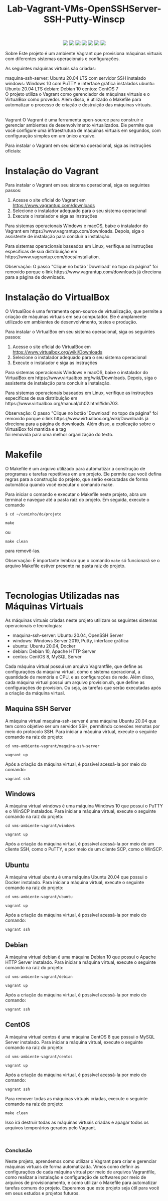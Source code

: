 <h1 align="center">Lab-Vagrant-VMs-OpenSSHServer-SSH-Putty-Winscp</h1>
<br>
<p align="center">
  <img src="https://img.shields.io/badge/OS-Windows-informational?style=flat&logo=windows&logoColor=white&color=0078D6">
  <img src="https://img.shields.io/badge/OS-Ubuntu-informational?style=flat&logo=ubuntu&logoColor=white&color=E95420">
  <img src="https://img.shields.io/badge/OS-Debian-informational?style=flat&logo=debian&logoColor=white&color=A81D33">
  <img src="https://img.shields.io/badge/OS-CentOS-informational?style=flat&logo=centos&logoColor=white&color=262577">
  <img src="https://img.shields.io/badge/Tecnologia-Vagrant-informational?style=flat&logo=vagrant&logoColor=white&color=1868F2">
  <img src="https://img.shields.io/badge/Tecnologia-VirtualBox-informational?style=flat&logo=virtualbox&logoColor=white&color=183A61">
  <img src="https://img.shields.io/badge/Tecnologia-Makefile-informational?style=flat&logo=gnu-make&logoColor=white&color=FFA900">
</p>

Sobre
Este projeto é um ambiente Vagrant que provisiona máquinas virtuais com diferentes sistemas operacionais e configurações.

As seguintes máquinas virtuais são criadas:

maquina-ssh-server: Ubuntu 20.04 LTS com servidor SSH instalado
windows: Windows 10 com PuTTY e interface gráfica instalados
ubuntu: Ubuntu 20.04 LTS
debian: Debian 10
centos: CentOS 7
<br>
O projeto utiliza o Vagrant como gerenciador de máquinas virtuais e o VirtualBox como provedor. Além disso, é utilizado o Makefile para automatizar o processo de criação e destruição das máquinas virtuais.

<br>
Vagrant
O Vagrant é uma ferramenta open-source para construir e gerenciar ambientes de desenvolvimento virtualizados. Ele permite que você configure uma infraestrutura de máquinas virtuais em segundos, com configuração simples em um único arquivo.

Para instalar o Vagrant em seu sistema operacional, siga as instruções oficiais:
<br>


<h1>Instalação do Vagrant</h1>
<p>Para instalar o Vagrant em seu sistema operacional, siga os seguintes passos:</p>
<ol>
	<li>Acesse o site oficial do Vagrant em <a href="https://www.vagrantup.com/downloads">https://www.vagrantup.com/downloads</a></li>
	<li>Selecione o instalador adequado para o seu sistema operacional</li>
	<li>Execute o instalador e siga as instruções</li>
</ol>
<p>Para sistemas operacionais Windows e macOS, baixe o instalador do Vagrant em https://www.vagrantup.com/downloads. Depois, siga o assistente de instalação para concluir a instalação.</p>
<p>Para sistemas operacionais baseados em Linux, verifique as instruções específicas de sua distribuição em https://www.vagrantup.com/docs/installation.</p>
Observação: O passo "Clique no botão 'Download' no topo da página" foi removido porque o link https://www.vagrantup.com/downloads já direciona para a página de downloads.


<h1>Instalação do VirtualBox</h1>

<p>O VirtualBox é uma ferramenta open-source de virtualização, que permite a criação de máquinas virtuais em seu computador. Ele é amplamente utilizado em ambientes de desenvolvimento, testes e produção.</p>

<p>Para instalar o VirtualBox em seu sistema operacional, siga os seguintes passos:</p>

<ol>
	<li>Acesse o site oficial do VirtualBox em <a href="https://www.virtualbox.org/wiki/Downloads">https://www.virtualbox.org/wiki/Downloads</a></li>
	<li>Selecione o instalador adequado para o seu sistema operacional</li>
	<li>Execute o instalador e siga as instruções</li>
</ol>
<p>Para sistemas operacionais Windows e macOS, baixe o instalador do VirtualBox em https://www.virtualbox.org/wiki/Downloads. Depois, siga o assistente de instalação para concluir a instalação.</p>
<p>Para sistemas operacionais baseados em Linux, verifique as instruções específicas de sua distribuição em https://www.virtualbox.org/manual/ch02.html#idm703.</p>
Observação: O passo "Clique no botão 'Download' no topo da página" foi removido porque o link https://www.virtualbox.org/wiki/Downloads já direciona para a página de downloads. Além disso, a explicação sobre o VirtualBox foi mantida e a tag <br> foi removida para uma melhor organização do texto.
<br>


<h1>Makefile</h1>

<p>O Makefile é um arquivo utilizado para automatizar a construção de programas e tarefas repetitivas em um projeto. Ele permite que você defina regras para a construção do projeto, que serão executadas de forma automática quando você executar o comando make.</p>
<p>Para iniciar o comando e executar o Makefile neste projeto, abra um terminal e navegue até a pasta raiz do projeto. Em seguida, execute o comando 
	
<pre><code>$ cd ~/caminho/do/projeto</pre></code>
	
<pre><code>make</pre></code> ou <pre><code>make clean</pre></code> para removê-las.</p>

<p>Observação: É importante lembrar que o comando <code>make</code> só funcionará se o arquivo Makefile estiver presente na pasta raiz do projeto.</p>

<br>

<h1>Tecnologias Utilizadas nas Máquinas Virtuais</h1>

<p>As máquinas virtuais criadas neste projeto utilizam os seguintes sistemas operacionais e tecnologias:</p>

<ul>
  <li>maquina-ssh-server: Ubuntu 20.04, OpenSSH Server</li>
  <li>windows: Windows Server 2019, Putty, interface gráfica</li>
  <li>ubuntu: Ubuntu 20.04, Docker</li>
  <li>debian: Debian 10, Apache HTTP Server</li>
  <li>centos: CentOS 8, MySQL Server</li>
</ul>

<p>Cada máquina virtual possui um arquivo Vagrantfile, que define as configurações da máquina virtual, como o sistema operacional, a quantidade de memória e CPU, e as configurações de rede. Além disso, cada máquina virtual possui um arquivo provision.sh, que define as configurações de provision. Ou seja, as tarefas que serão executadas após a criação da máquina virtual.</p>

<h2>Maquina SSH Server</h2>

<p>A máquina virtual maquina-ssh-server é uma máquina Ubuntu 20.04 que tem como objetivo ser um servidor SSH, permitindo conexões remotas por meio do protocolo SSH. Para iniciar a máquina virtual, execute o seguinte comando na raiz do projeto:</p>

<pre><code>cd vms-ambiente-vagrant/maquina-ssh-server</pre></code>

<pre><code>vagrant up</pre></code>

<p>Após a criação da máquina virtual, é possível acessá-la por meio do comando:</p>

<pre><code>vagrant ssh</pre></code>

<h2>Windows</h2>

<p>A máquina virtual windows é uma máquina Windows 10 que possui o PuTTY e o WinSCP instalados. Para iniciar a máquina virtual, execute o seguinte comando na raiz do projeto:</p>

<pre><code>cd vms-ambiente-vagrant/windows</pre></code>

<pre><code>vagrant up</pre></code>

<p>Após a criação da máquina virtual, é possível acessá-la por meio de um cliente SSH, como o PuTTY, e por meio de um cliente SCP, como o WinSCP.</p>

<h2>Ubuntu</h2>

<p>A máquina virtual ubuntu é uma máquina Ubuntu 20.04 que possui o Docker instalado. Para iniciar a máquina virtual, execute o seguinte comando na raiz do projeto:</p>

<pre><code>cd vms-ambiente-vagrant/ubuntu</pre></code>
<pre><code>vagrant up</pre></code>

<p>Após a criação da máquina virtual, é possível acessá-la por meio do comando:</p>
<pre><code>vagrant ssh</pre></code>

<h2>Debian</h2>
<p>A máquina virtual debian é uma máquina Debian 10 que possui o Apache HTTP Server instalado. Para iniciar a máquina virtual, execute o seguinte comando na raiz do projeto:</p>
<pre><code>cd vms-ambiente-vagrant/debian</pre></code>
<pre><code>vagrant up</pre></code>

<p>Após a criação da máquina virtual, é possível acessá-la por meio do comando:</p>
<pre><code>vagrant ssh</pre></code>

<h2>CentOS</h2>
<p>A máquina virtual centos é uma máquina CentOS 8 que possui o MySQL Server instalado. Para iniciar a máquina virtual, execute o seguinte comando na raiz do projeto:</p>
<pre><code>cd vms-ambiente-vagrant/centos</pre></code>
<pre><code>vagrant up</pre></code>

<p>Após a criação da máquina virtual, é possível acessá-la por meio do comando:</p>
<pre><code>vagrant ssh</pre></code>
<p>Para remover todas as máquinas virtuais criadas, execute o seguinte comando na raiz do projeto:</p>
<pre><code>make clean</code></pre>
<p>Isso irá destruir todas as máquinas virtuais criadas e apagar todos os arquivos temporários gerados pelo Vagrant.</p>

<br>

<h3>Conclusão</h3>
<p>Neste projeto, aprendemos como utilizar o Vagrant para criar e gerenciar máquinas virtuais de forma automatizada. Vimos como definir as configurações de cada máquina virtual por meio de arquivos Vagrantfile, como realizar a instalação e configuração de softwares por meio de arquivos de provisionamento, e como utilizar o Makefile para automatizar tarefas comuns do projeto. Esperamos que este projeto seja útil para você em seus estudos e projetos futuros.</p>
